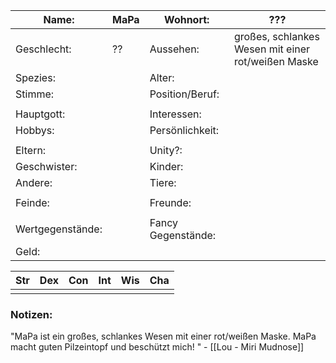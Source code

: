 
| Name:            | MaPa | Wohnort:           | ???                                                |
| ---------------- | ---- | ------------------ | -------------------------------------------------- |
| Geschlecht:      | ??   | Aussehen:          | großes, schlankes Wesen mit einer rot/weißen Maske |
| Spezies:         |      | Alter:             |                                                    |
| Stimme:          |      | Position/Beruf:    |                                                    |
|                  |      |                    |                                                    |
| Hauptgott:       |      | Interessen:        |                                                    |
| Hobbys:          |      | Persönlichkeit:    |                                                    |
|                  |      |                    |                                                    |
| Eltern:          |      | Unity?:            |                                                    |
| Geschwister:     |      | Kinder:            |                                                    |
| Andere:          |      | Tiere:             |                                                    |
|                  |      |                    |                                                    |
| Feinde:          |      | Freunde:           |                                                    |
|                  |      |                    |                                                    |
| Wertgegenstände: |      | Fancy Gegenstände: |                                                    |
| Geld:            |      |                    |                                                    |

| Str | Dex | Con | Int | Wis | Cha |
| --- | --- | --- | --- | --- | --- |
|     |     |     |     |     |     |
### Notizen:
"MaPa ist ein großes, schlankes Wesen mit einer rot/weißen Maske. MaPa macht guten Pilzeintopf und beschützt mich! " - [[Lou - Miri Mudnose]]